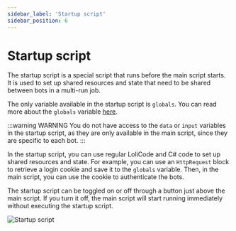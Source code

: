 ```yaml
---
sidebar_label: 'Startup script'
sidebar_position: 6
---
```


# Startup script
The startup script is a special script that runs before the main script starts. It is used to set up shared resources and state that need to be shared between bots in a multi-run job.

The only variable available in the startup script is `globals`. You can read more about the `globals` variable [here](../lolicode/globals.md).

:::warning WARNING
You do not have access to the `data` or `input` variables in the startup script, as they are only available in the main script, since they are specific to each bot.
:::

In the startup script, you can use regular LoliCode and C# code to set up shared resources and state. For example, you can use an `HttpRequest` block to retrieve a login cookie and save it to the `globals` variable. Then, in the main script, you can use the cookie to authenticate the bots.

The startup script can be toggled on or off through a button just above the main script. If you turn it off, the main script will start running immediately without executing the startup script.

![Startup script](/img/lolicode/startup-script.png)
